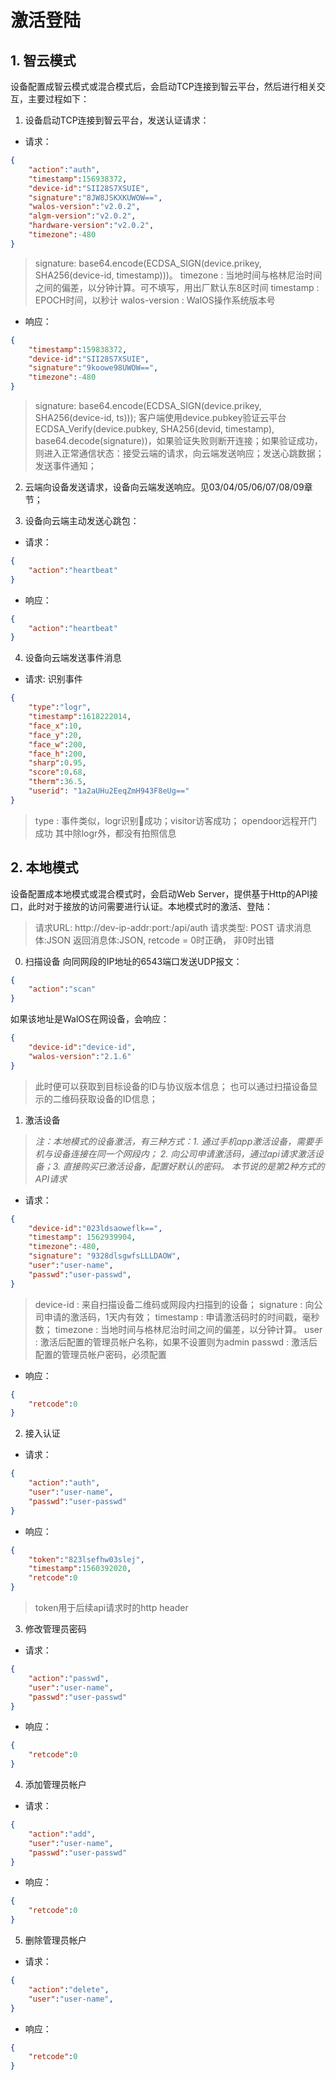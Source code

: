 # 激活登陆

## 1. 智云模式
设备配置成智云模式或混合模式后，会启动TCP连接到智云平台，然后进行相关交互，主要过程如下：
1. 设备启动TCP连接到智云平台，发送认证请求：
- 请求：
```json
{
    "action":"auth",
    "timestamp":156938372,
    "device-id":"SII28S7XSUIE",
    "signature":"8JW8JSKXKUWOW==",
    "walos-version":"v2.0.2",
    "algm-version":"v2.0.2",
    "hardware-version":"v2.0.2",
    "timezone":-480
}
```
>signature: base64.encode(ECDSA_SIGN(device.prikey, SHA256(device-id, timestamp)))。
>timezone : 当地时间与格林尼治时间之间的偏差，以分钟计算。可不填写，用出厂默认东8区时间
>timestamp : EPOCH时间，以秒计
>walos-version : WalOS操作系统版本号

- 响应：
```json
{
    "timestamp":159838372,
    "device-id":"SII28S7XSUIE",
    "signature":"9koowe98UWOW==",
    "timezone":-480
}
```
>signature: base64.encode(ECDSA_SIGN(device.prikey, SHA256(device-id, ts)));
>客户端使用device.pubkey验证云平台ECDSA_Verify(device.pubkey, SHA256(devid, timestamp), base64.decode(signature))，如果验证失败则断开连接；如果验证成功，则进入正常通信状态：接受云端的请求，向云端发送响应；发送心跳数据；发送事件通知；

2. 云端向设备发送请求，设备向云端发送响应。见03/04/05/06/07/08/09章节；

3. 设备向云端主动发送心跳包：
- 请求：
```json
{
    "action":"heartbeat"
}
```
- 响应：
```json
{
    "action":"heartbeat"
}
```

4. 设备向云端发送事件消息
- 请求: 识别事件
```json
{
    "type":"logr",
    "timestamp":1618222014,
    "face_x":10,
    "face_y":20,
    "face_w":200,
    "face_h":200,
    "sharp":0.95,
    "score":0.68,
    "therm":36.5,
    "userid": "1a2aUHu2EeqZmH943F8eUg=="
}
```
> type : 事件类似，logr识别成功；visitor访客成功； opendoor远程开门成功
> 其中除logr外，都没有拍照信息

## 2. 本地模式
设备配置成本地模式或混合模式时，会启动Web Server，提供基于Http的API接口，此时对于接放的访问需要进行认证。本地模式时的激活、登陆：
>请求URL: http://dev-ip-addr:port:/api/auth
>请求类型: POST
>请求消息体:JSON
>返回消息体:JSON, retcode = 0时正确， 非0时出错


0. 扫描设备
向同网段的IP地址的6543端口发送UDP报文：
```json
{
    "action":"scan"
}
```

如果该地址是WalOS在网设备，会响应：
```json
{
    "device-id":"device-id",
    "walos-version":"2.1.6"
}
```
>此时便可以获取到目标设备的ID与协议版本信息；
>也可以通过扫描设备显示的二维码获取设备的ID信息；

1. 激活设备
>*注：本地模式的设备激活，有三种方式：1. 通过手机app激活设备，需要手机与设备连接在同一个网段内； 2. 向公司申请激活码，通过api请求激活设备；3. 直接购买已激活设备，配置好默认的密码。 本节说的是第2种方式的API请求*
- 请求：
```json
{
    "device-id":"023ldsaoweflk==",
    "timestamp": 1562939904,
    "timezone":-480,
    "signature": "9328dlsgwfsLLLDAOW",
    "user":"user-name",
    "passwd":"user-passwd",
}
```
>device-id : 来自扫描设备二维码或网段内扫描到的设备；
>signature : 向公司申请的激活码，1天内有效；
>timestamp : 申请激活码时的时间戳，毫秒数；
>timezone : 当地时间与格林尼治时间之间的偏差，以分钟计算。
>user : 激活后配置的管理员帐户名称，如果不设置则为admin
>passwd : 激活后配置的管理员帐户密码，必须配置

- 响应：
```json
{
    "retcode":0
}
```

2. 接入认证
- 请求：
```json
{
    "action":"auth",
    "user":"user-name",
    "passwd":"user-passwd"
}
```

- 响应：
```json
{
    "token":"823lsefhw03slej",
    "timestamp":1560392020,
    "retcode":0
}
```
>token用于后续api请求时的http header

3. 修改管理员密码
- 请求：
```json
{
    "action":"passwd",
    "user":"user-name",
    "passwd":"user-passwd"
}
```
- 响应：
```json
{
    "retcode":0
}
```

4. 添加管理员帐户
- 请求：
```json
{
    "action":"add",
    "user":"user-name",
    "passwd":"user-passwd"
}
```
- 响应：
```json
{
    "retcode":0
}
```

5. 删除管理员帐户
- 请求：
```json
{
    "action":"delete",
    "user":"user-name",
}
```
- 响应：
```json
{
    "retcode":0
}
```

